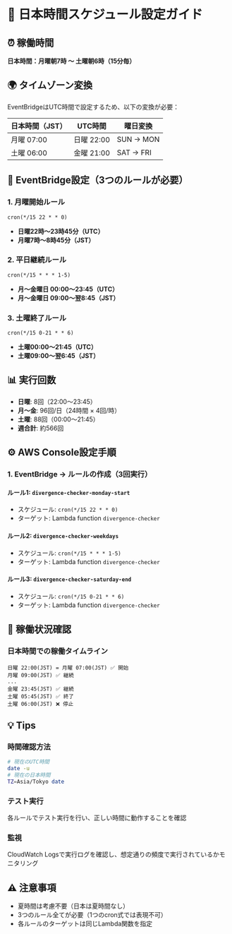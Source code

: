 # 📅 日本時間スケジュール設定ガイド

## ⏰ 稼働時間
**日本時間：月曜朝7時 〜 土曜朝6時（15分毎）**

## 🌍 タイムゾーン変換
EventBridgeはUTC時間で設定するため、以下の変換が必要：

| 日本時間（JST） | UTC時間 | 曜日変換 |
|----------------|---------|----------|
| 月曜 07:00     | 日曜 22:00 | SUN → MON |
| 土曜 06:00     | 金曜 21:00 | SAT → FRI |

## 🔧 EventBridge設定（3つのルールが必要）

### 1. 月曜開始ルール
```
cron(*/15 22 * * 0)
```
- **日曜22時〜23時45分（UTC）**
- **月曜7時〜8時45分（JST）**

### 2. 平日継続ルール  
```
cron(*/15 * * * 1-5)
```
- **月〜金曜日 00:00〜23:45（UTC）**
- **月〜金曜日 09:00〜翌8:45（JST）**

### 3. 土曜終了ルール
```
cron(*/15 0-21 * * 6)
```
- **土曜00:00〜21:45（UTC）**
- **土曜09:00〜翌6:45（JST）**

## 📊 実行回数
- **日曜**: 8回（22:00〜23:45）
- **月〜金**: 96回/日（24時間 × 4回/時）
- **土曜**: 88回（00:00〜21:45）
- **週合計**: 約566回

## ⚙️ AWS Console設定手順

### 1. EventBridge → ルールの作成（3回実行）

#### ルール1: `divergence-checker-monday-start`
- スケジュール: `cron(*/15 22 * * 0)`
- ターゲット: Lambda function `divergence-checker`

#### ルール2: `divergence-checker-weekdays`
- スケジュール: `cron(*/15 * * * 1-5)`  
- ターゲット: Lambda function `divergence-checker`

#### ルール3: `divergence-checker-saturday-end`
- スケジュール: `cron(*/15 0-21 * * 6)`
- ターゲット: Lambda function `divergence-checker`

## 🚦 稼働状況確認

### 日本時間での稼働タイムライン
```
日曜 22:00(JST) = 月曜 07:00(JST) ✅ 開始
月曜 09:00(JST) ✅ 継続  
...
金曜 23:45(JST) ✅ 継続
土曜 05:45(JST) ✅ 終了
土曜 06:00(JST) ❌ 停止
```

## 💡 Tips

### 時間確認方法
```bash
# 現在のUTC時間
date -u
# 現在の日本時間  
TZ=Asia/Tokyo date
```

### テスト実行
各ルールでテスト実行を行い、正しい時間に動作することを確認

### 監視
CloudWatch Logsで実行ログを確認し、想定通りの頻度で実行されているかモニタリング

## ⚠️ 注意事項
- 夏時間は考慮不要（日本は夏時間なし）
- 3つのルール全てが必要（1つのcron式では表現不可）
- 各ルールのターゲットは同じLambda関数を指定